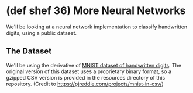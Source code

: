 # (def shef 36) More Neural Networks

We'll be looking at a neural network implementation to classify
handwritten digits, using a public dataset.

## The Dataset

We'll be using the derivative of
[MNIST dataset of handwritten digits](http://yann.lecun.com/exdb/mnist/).
The original version of this dataset uses a proprietary binary format,
so a gzipped CSV version is provided in the resources directory of
this repository. (Credit to https://pjreddie.com/projects/mnist-in-csv/)
